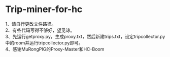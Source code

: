 # Trip-miner-for-hc<br>
1、请自行更改文件路径。<br>
2、有些代码写得不够好，望见谅。<br>
3、先运行getproxy.py，生成proxy.txt，然后新建trips.txt，设定tripcollector.py中的room并运行tripcollector.py即可。<br>
4、感谢MuRongPIG的Proxy-Master和HC-Boom<br>
